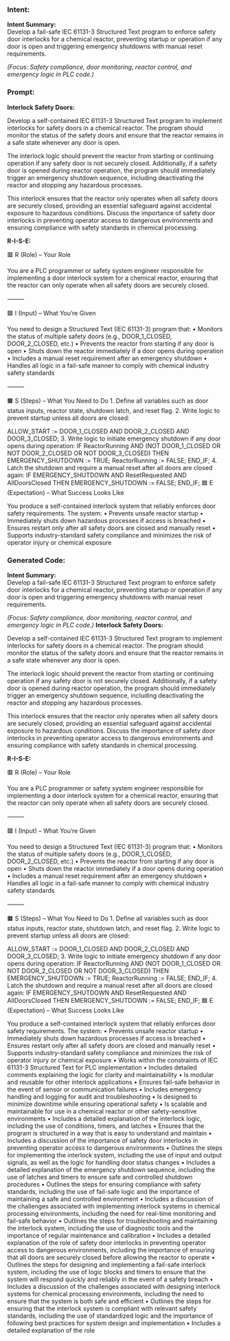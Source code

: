 ### Intent:
**Intent Summary:**  
Develop a fail-safe IEC 61131-3 Structured Text program to enforce safety door interlocks for a chemical reactor, preventing startup or operation if any door is open and triggering emergency shutdowns with manual reset requirements.  

*(Focus: Safety compliance, door monitoring, reactor control, and emergency logic in PLC code.)*

### Prompt:
**Interlock Safety Doors:**

Develop a self-contained IEC 61131-3 Structured Text program to implement interlocks for safety doors in a chemical reactor. The program should monitor the status of the safety doors and ensure that the reactor remains in a safe state whenever any door is open.

The interlock logic should prevent the reactor from starting or continuing operation if any safety door is not securely closed. Additionally, if a safety door is opened during reactor operation, the program should immediately trigger an emergency shutdown sequence, including deactivating the reactor and stopping any hazardous processes.

This interlock ensures that the reactor only operates when all safety doors are securely closed, providing an essential safeguard against accidental exposure to hazardous conditions. Discuss the importance of safety door interlocks in preventing operator access to dangerous environments and ensuring compliance with safety standards in chemical processing.

**R-I-S-E:**

🟥 R (Role) – Your Role

You are a PLC programmer or safety system engineer responsible for implementing a door interlock system for a chemical reactor, ensuring that the reactor can only operate when all safety doors are securely closed.

⸻

🟩 I (Input) – What You’re Given

You need to design a Structured Text (IEC 61131-3) program that:
	•	Monitors the status of multiple safety doors (e.g., DOOR_1_CLOSED, DOOR_2_CLOSED, etc.)
	•	Prevents the reactor from starting if any door is open
	•	Shuts down the reactor immediately if a door opens during operation
	•	Includes a manual reset requirement after an emergency shutdown
	•	Handles all logic in a fail-safe manner to comply with chemical industry safety standards

⸻

🟧 S (Steps) – What You Need to Do
	1.	Define all variables such as door status inputs, reactor state, shutdown latch, and reset flag.
	2.	Write logic to prevent startup unless all doors are closed:

ALLOW_START := DOOR_1_CLOSED AND DOOR_2_CLOSED AND DOOR_3_CLOSED;
  3.	Write logic to initiate emergency shutdown if any door opens during operation:
  IF ReactorRunning AND (NOT DOOR_1_CLOSED OR NOT DOOR_2_CLOSED OR NOT DOOR_3_CLOSED) THEN
    EMERGENCY_SHUTDOWN := TRUE;
    ReactorRunning := FALSE;
END_IF;
  4.	Latch the shutdown and require a manual reset after all doors are closed again:
  IF EMERGENCY_SHUTDOWN AND ResetRequested AND AllDoorsClosed THEN
    EMERGENCY_SHUTDOWN := FALSE;
END_IF;
🟦 E (Expectation) – What Success Looks Like

You produce a self-contained interlock system that reliably enforces door safety requirements. The system:
	•	Prevents unsafe reactor startup
	•	Immediately shuts down hazardous processes if access is breached
	•	Ensures restart only after all safety doors are closed and manually reset
	•	Supports industry-standard safety compliance and minimizes the risk of operator injury or chemical exposure

### Generated Code:
**Intent Summary:**  
Develop a fail-safe IEC 61131-3 Structured Text program to enforce safety door interlocks for a chemical reactor, preventing startup or operation if any door is open and triggering emergency shutdowns with manual reset requirements.  

*(Focus: Safety compliance, door monitoring, reactor control, and emergency logic in PLC code.)*
**Interlock Safety Doors:**

Develop a self-contained IEC 61131-3 Structured Text program to implement interlocks for safety doors in a chemical reactor. The program should monitor the status of the safety doors and ensure that the reactor remains in a safe state whenever any door is open.

The interlock logic should prevent the reactor from starting or continuing operation if any safety door is not securely closed. Additionally, if a safety door is opened during reactor operation, the program should immediately trigger an emergency shutdown sequence, including deactivating the reactor and stopping any hazardous processes.

This interlock ensures that the reactor only operates when all safety doors are securely closed, providing an essential safeguard against accidental exposure to hazardous conditions. Discuss the importance of safety door interlocks in preventing operator access to dangerous environments and ensuring compliance with safety standards in chemical processing.

**R-I-S-E:**

🟥 R (Role) – Your Role

You are a PLC programmer or safety system engineer responsible for implementing a door interlock system for a chemical reactor, ensuring that the reactor can only operate when all safety doors are securely closed.

⸻

🟩 I (Input) – What You’re Given

You need to design a Structured Text (IEC 61131-3) program that:
	•	Monitors the status of multiple safety doors (e.g., DOOR_1_CLOSED, DOOR_2_CLOSED, etc.)
	•	Prevents the reactor from starting if any door is open
	•	Shuts down the reactor immediately if a door opens during operation
	•	Includes a manual reset requirement after an emergency shutdown
	•	Handles all logic in a fail-safe manner to comply with chemical industry safety standards

⸻

🟧 S (Steps) – What You Need to Do
	1.	Define all variables such as door status inputs, reactor state, shutdown latch, and reset flag.
	2.	Write logic to prevent startup unless all doors are closed:

ALLOW_START := DOOR_1_CLOSED AND DOOR_2_CLOSED AND DOOR_3_CLOSED;
  3.	Write logic to initiate emergency shutdown if any door opens during operation:
  IF ReactorRunning AND (NOT DOOR_1_CLOSED OR NOT DOOR_2_CLOSED OR NOT DOOR_3_CLOSED) THEN
    EMERGENCY_SHUTDOWN := TRUE;
    ReactorRunning := FALSE;
END_IF;
  4.	Latch the shutdown and require a manual reset after all doors are closed again:
  IF EMERGENCY_SHUTDOWN AND ResetRequested AND AllDoorsClosed THEN
    EMERGENCY_SHUTDOWN := FALSE;
END_IF;
🟦 E (Expectation) – What Success Looks Like

You produce a self-contained interlock system that reliably enforces door safety requirements. The system:
	•	Prevents unsafe reactor startup
	•	Immediately shuts down hazardous processes if access is breached
	•	Ensures restart only after all safety doors are closed and manually reset
	•	Supports industry-standard safety compliance and minimizes the risk of operator injury or chemical exposure
	•	Works within the constraints of IEC 61131-3 Structured Text for PLC implementation
	•	Includes detailed comments explaining the logic for clarity and maintainability
	•	Is modular and reusable for other interlock applications
	•	Ensures fail-safe behavior in the event of sensor or communication failures
	•	Includes emergency handling and logging for audit and troubleshooting
	•	Is designed to minimize downtime while ensuring operational safety
	•	Is scalable and maintainable for use in a chemical reactor or other safety-sensitive environments
	•	Includes a detailed explanation of the interlock logic, including the use of conditions, timers, and latches
	•	Ensures that the program is structured in a way that is easy to understand and maintain
	•	Includes a discussion of the importance of safety door interlocks in preventing operator access to dangerous environments
	•	Outlines the steps for implementing the interlock system, including the use of input and output signals, as well as the logic for handling door status changes
	•	Includes a detailed explanation of the emergency shutdown sequence, including the use of latches and timers to ensure safe and controlled shutdown procedures
	•	Outlines the steps for ensuring compliance with safety standards, including the use of fail-safe logic and the importance of maintaining a safe and controlled environment
	•	Includes a discussion of the challenges associated with implementing interlock systems in chemical processing environments, including the need for real-time monitoring and fail-safe behavior
	•	Outlines the steps for troubleshooting and maintaining the interlock system, including the use of diagnostic tools and the importance of regular maintenance and calibration
	•	Includes a detailed explanation of the role of safety door interlocks in preventing operator access to dangerous environments, including the importance of ensuring that all doors are securely closed before allowing the reactor to operate
	•	Outlines the steps for designing and implementing a fail-safe interlock system, including the use of logic blocks and timers to ensure that the system will respond quickly and reliably in the event of a safety breach
	•	Includes a discussion of the challenges associated with designing interlock systems for chemical processing environments, including the need to ensure that the system is both safe and efficient
	•	Outlines the steps for ensuring that the interlock system is compliant with relevant safety standards, including the use of standardized logic and the importance of following best practices for system design and implementation
	•	Includes a detailed explanation of the role
